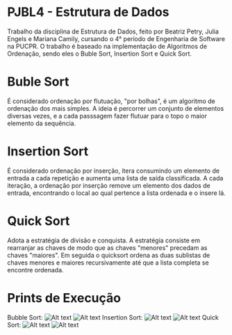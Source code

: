 # PJBL4 - Estrutura de Dados
Trabalho da disciplina de Estrutura de Dados, feito por Beatriz Petry, Julia Engels e Mariana Camily, cursando o 4° período de Engenharia de Software na PUCPR. O trabalho é baseado na implementação de Algoritmos de Ordenação, sendo eles o Buble Sort, Insertion Sort e Quick Sort. 

# Buble Sort
É considerado ordenação por flutuação, "por bolhas", é um algoritmo de ordenação dos mais simples. A ideia é percorrer um conjunto de elementos diversas vezes, e a cada passsagem fazer flutuar para o topo o maior elemento da sequência.

# Insertion Sort
É considerado ordenação por inserção, itera consumindo um elemento de entrada a cada repetição e aumenta uma lista de saída classificada. A cada iteração, a ordenação por inserção remove um elemento dos dados de entrada, encontrando o local ao qual pertence a lista ordenada e o insere lá.

# Quick Sort
Adota a estratégia de divisão e conquista. A estratégia consiste em rearranjar as chaves de modo que as chaves "menores" precedam as chaves "maiores". Em seguida o quicksort ordena as duas sublistas de chaves menores e maiores recursivamente até que a lista completa se encontre ordenada.

# Prints de Execução
Bubble Sort:
![Alt text](image.png)
![Alt text](image-1.png)
Insertion Sort:
![Alt text](image-2.png)
![Alt text](image-3.png)
Quick Sort:
![Alt text](image-4.png)
![Alt text](image-5.png)

